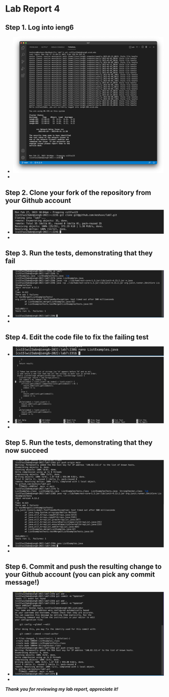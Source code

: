 # Lab Report 4 

## Step 1. Log into ieng6
   * ![Image](images/File1.png)
   *
   
   
## Step 2. Clone your fork of the repository from your Github account
   * ![Image](images/File2.png)
   * 


## Step 3. Run the tests, demonstrating that they fail
   * ![Image](images/File3.png)
   * 


## Step 4. Edit the code file to fix the failing test
   * ![Image](images/File4.png)
   * ![Image](images/File6.png)
   * 


## Step 5. Run the tests, demonstrating that they now succeed
   * ![Image](images/File7.png)
   * 


## Step 6. Commit and push the resulting change to your Github account (you can pick any commit message!)
   * ![Image](images/File5.png)
   *

 
***Thank you for reviewing my lab report, appreciate it!*** 

